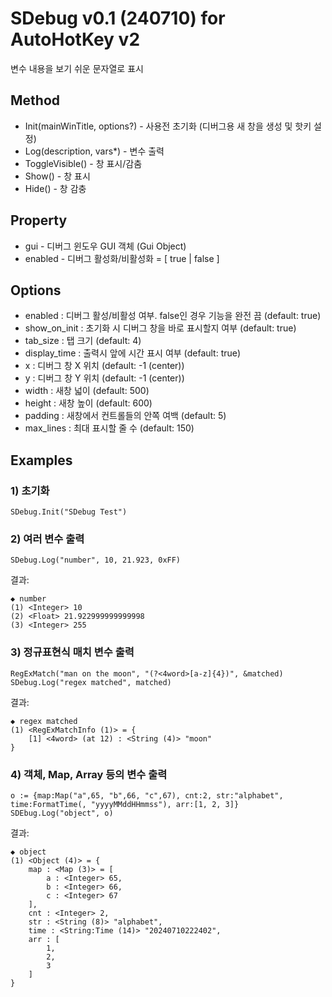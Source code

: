SDebug v0.1 (240710) for AutoHotKey v2
=====================

변수 내용을 보기 쉬운 문자열로 표시

## Method

* Init(mainWinTitle, options?) - 사용전 초기화 (디버그용 새 창을 생성 및 핫키 설정)
* Log(description, vars*) - 변수 출력
* ToggleVisible() - 창 표시/감춤
* Show() - 창 표시
* Hide() - 창 감충

## Property

* gui - 디버그 윈도우 GUI 객체 (Gui Object)
* enabled - 디버그 활성화/비활성화 = [ true | false ]

## Options

* enabled : 디버그 활성/비활성 여부. false인 경우 기능을 완전 끔 (default: true)
* show_on_init : 초기화 시 디버그 창을 바로 표시할지 여부 (default: true)
* tab_size : 탭 크기 (default: 4)
* display_time : 출력시 앞에 시간 표시 여부 (default: true)
* x : 디버그 창 X 위치 (default: -1 (center))
* y : 디버그 창 Y 위치 (default: -1 (center))
* width : 새창 넓이 (default: 500)
* height : 새창 높이 (default: 600)
* padding : 새창에서 컨트롤들의 안쪽 여백 (default: 5)
* max_lines : 최대 표시할 줄 수 (default: 150)


## Examples

### 1) 초기화

```AutoHotkey
SDebug.Init("SDebug Test")
```

### 2) 여러 변수 출력

```AutoHotkey
SDebug.Log("number", 10, 21.923, 0xFF)
```

결과:

    ◆ number
    (1) <Integer> 10
    (2) <Float> 21.922999999999998
    (3) <Integer> 255

### 3) 정규표현식 매치 변수 출력

```AutoHotkey
RegExMatch("man on the moon", "(?<4word>[a-z]{4})", &matched)
SDebug.Log("regex matched", matched)
```

결과:

    ◆ regex matched
    (1) <RegExMatchInfo (1)> = {
        [1] <4word> (at 12) : <String (4)> "moon"
    }

### 4) 객체, Map, Array 등의 변수 출력

```AutoHotKey
o := {map:Map("a",65, "b",66, "c",67), cnt:2, str:"alphabet", time:FormatTime(, "yyyyMMddHHmmss"), arr:[1, 2, 3]}
SDEbug.Log("object", o)
```

결과:

    ◆ object
    (1) <Object (4)> = {
        map : <Map (3)> = [
            a : <Integer> 65,
            b : <Integer> 66,
            c : <Integer> 67
        ],
        cnt : <Integer> 2,
        str : <String (8)> "alphabet",
        time : <String:Time (14)> "20240710222402",
        arr : [
            1,
            2,
            3
        ]
    }
